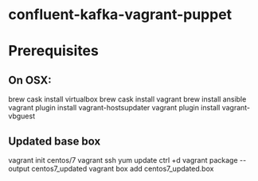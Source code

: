 # confluent-kafka-vagrant-puppet

# Prerequisites

## On OSX:
brew cask install virtualbox
brew cask install vagrant
brew install ansible
vagrant plugin install vagrant-hostsupdater
vagrant plugin install vagrant-vbguest

## Updated base box
vagrant init centos/7
vagrant ssh
yum update
ctrl +d
vagrant package --output centos7_updated
vagrant box add centos7_updated.box 
